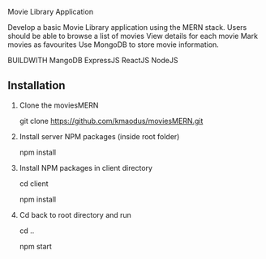Movie Library Application


Develop a basic Movie Library application using the MERN stack.
Users should be able to browse a list of movies 
View details for each movie 
Mark movies as favourites 
Use MongoDB to store movie information.

BUILDWITH
   MangoDB
   ExpressJS
   ReactJS
   NodeJS

## Installation

1. Clone the moviesMERN

   git clone https://github.com/kmaodus/moviesMERN.git

2. Install server NPM packages (inside root folder)

   npm install

3. Install NPM packages in client directory

   cd client
   
   npm install

5. Cd back to root directory and run

   cd ..
   
   npm start
